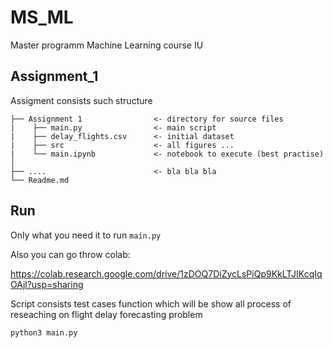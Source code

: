 # MS_ML
Master programm Machine Learning course IU
## Assignment_1
Assigment consists such structure 

```
├── Assignment 1                <- directory for source files 
|    ├── main.py                <- main script 
|    ├── delay_flights.csv      <- initial dataset 
|    ├── src                    <- all figures ...
|    └── main.ipynb             <- notebook to execute (best practise)
│                               
├── ....                        <- bla bla bla
└── Readme.md
```
## Run
Only what you need it to run `main.py`

Also you can go throw colab: 

https://colab.research.google.com/drive/1zDOQ7DiZycLsPiQp9KkLTJIKcqIqOAjl?usp=sharing

Script consists test cases function which will be show all process of reseaching on flight delay forecasting problem

```python3 main.py```